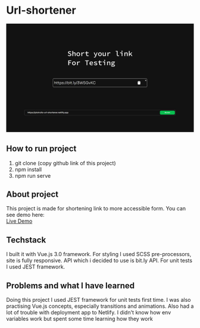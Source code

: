# Url-shortener

<img src="/preview.png">

## How to run project

1) git clone (copy github link of this project)
2) npm install 
3) npm run serve

## About project

This project is made for shortening link to more accessible form. You can see demo here: <br>
[Live Demo](https://piotrullo-url-shortener.netlify.app/)

## Techstack

I built it with Vue.js 3.0 framework. For styling I used SCSS pre-processors, site is fully responsive. API which i decided to use is bit.ly API. For unit tests I used JEST framework.

## Problems and what I have learned

Doing this project I used JEST framework for unit tests first time. I was also practising Vue.js concepts, especially transitions and animations. Also had a lot of trouble with deployment app to Netlify. I didn't know how env variables work but spent some time learning how they work